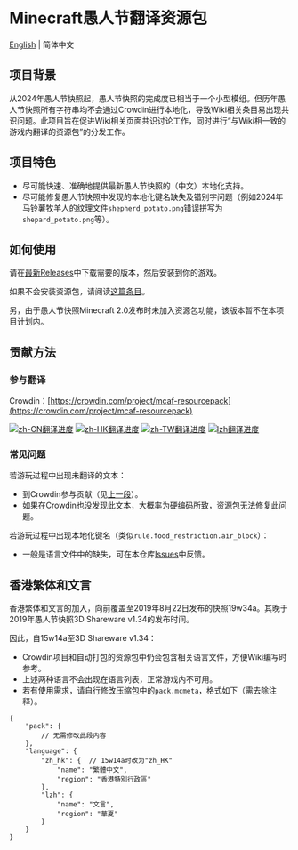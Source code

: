 # Minecraft愚人节翻译资源包

[English](README.md) | 简体中文

## 项目背景

从2024年愚人节快照起，愚人节快照的完成度已相当于一个小型模组。但历年愚人节快照所有字符串均不会通过Crowdin进行本地化，导致Wiki相关条目易出现共识问题。此项目旨在促进Wiki相关页面共识讨论工作，同时进行“与Wiki相一致的游戏内翻译的资源包”的分发工作。

## 项目特色

- 尽可能快速、准确地提供最新愚人节快照的（中文）本地化支持。
- 尽可能修复愚人节快照中发现的本地化键名缺失及错别字问题（例如2024年马铃薯牧羊人的纹理文件`shepherd_potato.png`错误拼写为`shepard_potato.png`等）。

## 如何使用

请在[最新Releases](https://github.com/mc-wiki/mcaf-resourcepack/releases/latest)中下载需要的版本，然后安装到你的游戏。

如果不会安装资源包，请阅读[这篇条目](https://zh.minecraft.wiki/?curid=10215#%E4%BD%BF%E7%94%A8%E8%B5%84%E6%BA%90%E5%8C%85)。

另，由于愚人节快照Minecraft 2.0发布时未加入资源包功能，该版本暂不在本项目计划内。

## 贡献方法

### 参与翻译

Crowdin：[https://crowdin.com/project/mcaf-resourcepack](https://crowdin.com/project/mcaf-resourcepack)

[![zh-CN翻译进度](https://img.shields.io/badge/dynamic/json?color=blue&label=zh-CN&style=flat&logo=crowdin&query=%24.progress.1.data.translationProgress&url=https%3A%2F%2Fbadges.awesome-crowdin.com%2Fstats-15691355-777584-update.json)](https://crowdin.com/project/mcaf-resourcepack)
[![zh-HK翻译进度](https://img.shields.io/badge/dynamic/json?color=blue&label=zh-HK&style=flat&logo=crowdin&query=%24.progress.2.data.translationProgress&url=https%3A%2F%2Fbadges.awesome-crowdin.com%2Fstats-15691355-777584-update.json)](https://crowdin.com/project/mcaf-resourcepack)
[![zh-TW翻译进度](https://img.shields.io/badge/dynamic/json?color=blue&label=zh-TW&style=flat&logo=crowdin&query=%24.progress.3.data.translationProgress&url=https%3A%2F%2Fbadges.awesome-crowdin.com%2Fstats-15691355-777584-update.json)](https://crowdin.com/project/mcaf-resourcepack)
[![lzh翻译进度](https://img.shields.io/badge/dynamic/json?color=blue&label=lzh&style=flat&logo=crowdin&query=%24.progress.0.data.translationProgress&url=https%3A%2F%2Fbadges.awesome-crowdin.com%2Fstats-15691355-777584-update.json)](https://crowdin.com/project/mcaf-resourcepack)

### 常见问题

若游玩过程中出现未翻译的文本：

- 到Crowdin参与贡献（见[上一段](#参与翻译)）。
- 如果在Crowdin也没发现此文本，大概率为硬编码所致，资源包无法修复此问题。

若游玩过程中出现本地化键名（类似`rule.food_restriction.air_block`）：

- 一般是语言文件中的缺失，可在本仓库[Issues](https://github.com/mc-wiki/mcaf-resourcepack/issues)中反馈。

<!-- Do not translate the following part -->
## 香港繁体和文言

香港繁体和文言的加入，向前覆盖至2019年8月22日发布的快照19w34a。其晚于2019年愚人节快照3D Shareware v1.34的发布时间。

因此，自15w14a至3D Shareware v1.34：

- Crowdin项目和自动打包的资源包中仍会包含相关语言文件，方便Wiki编写时参考。
- 上述两种语言不会出现在语言列表，正常游戏内不可用。
- 若有使用需求，请自行修改压缩包中的`pack.mcmeta`，格式如下（需去除注释）。

```jsonc
{
    "pack": { 
        // 无需修改此段内容
    },
    "language": {
        "zh_hk": {  // 15w14a时改为"zh_HK"
            "name": "繁體中文",
            "region": "香港特別行政區"
        },
        "lzh": {
            "name": "文言",
            "region": "華夏"
        }
    }
}
```
